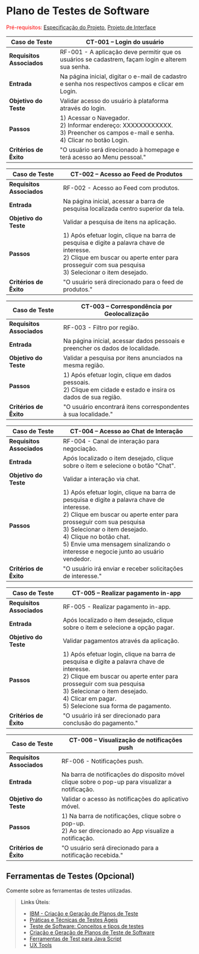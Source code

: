 # Plano de Testes de Software

<span style="color:red">Pré-requisitos: <a href="2-Especificação do Projeto.md"> Especificação do Projeto</a></span>, <a href="3-Projeto de Interface.md"> Projeto de Interface</a>

|Caso de Teste |CT-001 – Login do usuário |
|--------------------|-----------------------------------------------------------------------------------------------------------------------|
|**Requisitos Associados** | RF-001 - A aplicação deve permitir que os usuários se cadastrem, façam login e alterem sua senha.|
|**Entrada** | Na página inicial, digitar o e-mail de cadastro e senha nos respectivos campos e clicar em Login. |
|**Objetivo do Teste** | Validar acesso do usuário à plataforma através do login. |
|**Passos** | 1) Acessar o Navegador. <br>2) Informar endereço: XXXXXXXXXXXX. <br>3) Preencher os campos e-mail e senha.<br>4) Clicar no botão Login. |
|**Critérios de Êxito** | "O usuário será direcionado à homepage e terá acesso ao Menu pessoal." |

|Caso de Teste |CT-002 – Acesso ao Feed de Produtos |
|--------------------|-----------------------------------------------------------------------------------------------------------------------|
|**Requisitos Associados** | RF-002 - Acesso ao Feed com produtos.|
|**Entrada** | Na página inicial, acessar a barra de pesquisa localizada centro superior da tela. |
|**Objetivo do Teste** | Validar a pesquisa de itens na aplicação. |
|**Passos** | 1) Após efetuar login, clique na barra de pesquisa e digite a palavra chave de interesse. <br>2) Clique em buscar ou aperte enter para prosseguir com sua pesquisa <br>3) Selecionar o item desejado.
|**Critérios de Êxito** | "O usuário será direcionado para o feed de produtos." |

|Caso de Teste |CT-003 – Correspondência por Geolocalização |
|--------------------|-----------------------------------------------------------------------------------------------------------------------|
|**Requisitos Associados** | RF-003 - Filtro por região.|
|**Entrada** | Na página inicial, acessar dados pessoais e preencher os dados de localidade. |
|**Objetivo do Teste** | Validar a pesquisa por itens anunciados na mesma região. |
|**Passos** | 1) Após efetuar login, clique em dados pessoais. <br>2) Clique em cidade e estado e insira os dados de sua região.
|**Critérios de Êxito** | "O usuário encontrará itens correspondentes à sua localidade." |

|Caso de Teste |CT-004 – Acesso ao Chat de Interação |
|--------------------|-----------------------------------------------------------------------------------------------------------------------|
|**Requisitos Associados** | RF-004 - Canal de interação para negociação.|
|**Entrada** | Após localizado o item desejado, clique sobre o item e selecione o botão "Chat". |
|**Objetivo do Teste** | Validar a interação via chat. |
|**Passos** | 1) Após efetuar login, clique na barra de pesquisa e digite a palavra chave de interesse. <br>2) Clique em buscar ou aperte enter para prosseguir com sua pesquisa <br>3) Selecionar o item desejado. <br>4) Clique no botão chat. <br>5) Envie uma mensagem sinalizando o interesse e negocie junto ao usuário vendedor.
|**Critérios de Êxito** | "O usuário irá enviar e receber solicitações de interesse." |

|Caso de Teste |CT-005 – Realizar pagamento in-app |
|--------------------|-----------------------------------------------------------------------------------------------------------------------|
|**Requisitos Associados** | RF-005 - Realizar pagamento in-app.|
|**Entrada** | Após localizado o item desejado, clique sobre o item e selecione a opção pagar. |
|**Objetivo do Teste** | Validar pagamentos através da aplicação. |
|**Passos** | 1) Após efetuar login, clique na barra de pesquisa e digite a palavra chave de interesse. <br>2) Clique em buscar ou aperte enter para prosseguir com sua pesquisa <br>3) Selecionar o item desejado. <br>4) Clicar em pagar. <br>5) Selecione sua forma de pagamento.
|**Critérios de Êxito** | "O usuário irá ser direcionado para conclusão do pagamento." |

|Caso de Teste |CT-006 – Visualização de notificações push |
|--------------------|-----------------------------------------------------------------------------------------------------------------------|
|**Requisitos Associados** | RF-006 - Notificações push.|
|**Entrada** | Na barra de notificações do disposito móvel clique sobre o pop-up para visualizar a notificação. |
|**Objetivo do Teste** | Validar o acesso às notificações do aplicativo móvel. |
|**Passos** | 1) Na barra de notificações, clique sobre o pop-up. <br>2) Ao ser direcionado ao App visualize a notificação.
|**Critérios de Êxito** | "O usuário será direcionado para a notificação recebida." |

 
## Ferramentas de Testes (Opcional)

Comente sobre as ferramentas de testes utilizadas.
 
> **Links Úteis**:
> - [IBM - Criação e Geração de Planos de Teste](https://www.ibm.com/developerworks/br/local/rational/criacao_geracao_planos_testes_software/index.html)
> - [Práticas e Técnicas de Testes Ágeis](http://assiste.serpro.gov.br/serproagil/Apresenta/slides.pdf)
> -  [Teste de Software: Conceitos e tipos de testes](https://blog.onedaytesting.com.br/teste-de-software/)
> - [Criação e Geração de Planos de Teste de Software](https://www.ibm.com/developerworks/br/local/rational/criacao_geracao_planos_testes_software/index.html)
> - [Ferramentas de Test para Java Script](https://geekflare.com/javascript-unit-testing/)
> - [UX Tools](https://uxdesign.cc/ux-user-research-and-user-testing-tools-2d339d379dc7)
